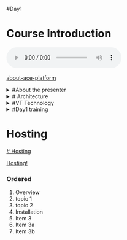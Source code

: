#Day1



# Course Introduction

<audio controls>
  <source src="./audio/ace-platform-intro.m4a" type="audio/mp3">
  <source src="myAudio.ogg" type="audio/ogg">
  <p>
    Your browser doesn't support HTML5 audio.
    Here is a <a href="./audio/ace-platform-intro.m4a">link to download the audio</a> instead.
  </p>
</audio>

[about-ace-platform](https://docs.configit.com/ace/admin/ace-platform/about-ace-platform)






<details>
<summary> 
#About the presenter
</summary>
<p>

#### yes, even hidden code blocks!

```python
print("hello world!")
```

</p>
</details>

<details>
<summary> 
# Architecture
</summary>
![image](images/architechture.png)
</details>


<details>
<summary> 
#VT Technology
</summary>

<iframe width="560" height="315" src="https://www.youtube.com/embed/tPPIGC58ih8" title="YouTube video player" frameborder="0" allow="accelerometer; autoplay; clipboard-write; encrypted-media; gyroscope; picture-in-picture" allowfullscreen></iframe>

</details>

<details>
<summary> 
#Day1 training
</summary>

<video width="320" height="240" controls>
  <source src="./video/ace2training.mp4" type="video/mp4">
Your browser does not support the video tag.
</video>


[![Alternate Text](https://i.imgur.com/vKb2F1B.png)](./video/ace2training.mp4 "Link Title")

</details>


# Hosting

[# Hosting](https://github.com/configit-samples/clm-hosting)

<a href="https://github.com/configit-samples/clm-hosting" target="_blank">Hosting!</a>


### Ordered

1. Overview
  1. topic 1
  2. topic 2
2. Installation
13. Item 3
  1. Item 3a
  1. Item 3b








